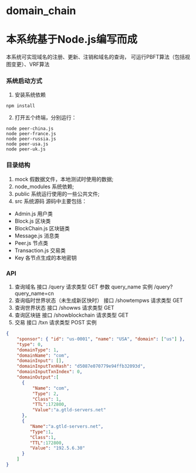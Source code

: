 # domain_chain
# 本系统基于Node.js编写而成
本系统可实现域名的注册、更新、注销和域名的查询， 可运行PBFT算法（包括视图变更）、VRF算法
### 系统启动方式
1. 安装系统依赖
``` 
npm install
```
2. 打开五个终端，分别运行：
```
node peer-china.js
node peer-france.js
node peer-russia.js
node peer-usa.js
node peer-uk.js
```

### 目录结构
1. mock 假数据文件，本地测试时使用的数据;
2. node_modules 系统依赖;
3. public 系统运行使用的一些公共文件;
4. src 系统源码
源码中主要包括：
* Admin.js 用户类
* Block.js 区块类
* BlockChain.js 区块链类
* Message.js 消息类
* Peer.js 节点类
* Transaction.js 交易类
* Key 各节点生成的本地密钥

### API
1. 查询域名
接口 /query
请求类型 GET
参数 query_name
实例 /query?query_name=cn
2. 查询临时世界状态（未生成新区快时）
接口 /showtempws
请求类型 GET
3. 查询世界状态
接口 /showws
请求类型 GET
4. 查询区块链
接口 /showblockchain
请求类型 GET
5. 交易
接口 /txn
请求类型 POST
实例 
``` json
{ 	
	"sponsor": { "id": "us-0001", "name": "USA", "domain": ["us"] },
  	"type": 0,
	"domainType": 1,
	"domainName": "com",
	"domainInput": [],
	"domainInputTxnHash": "d5087e070779e94ffb32093d",
	"domainInputTxnIndex": 0,
	"domainOutput":[	
      {
          "Name": "com",
          "Type": 2,
          "Class": 1,
          "TTL":172800,
          "Value":"a.gtld-servers.net"
      },
      {
         "Name":"a.gtld-servers.net",
         "Type":1,
         "Class":1,
         "TTL":172800, 
         "Value": "192.5.6.30"
      }
    ]
}
```


